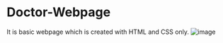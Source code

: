 # Doctor-Webpage
It is basic webpage which is created with HTML and CSS only.
![image](https://github.com/tanvi120/Doctor-Webpage/assets/96731580/d8a4d732-a476-460c-ac30-e09917814084)
